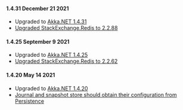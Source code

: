 #### 1.4.31 December 21 2021 ####
* Upgraded to [Akka.NET 1.4.31](https://github.com/akkadotnet/akka.net/releases/tag/1.4.31)
* [Upgraded StackExchange.Redis to 2.2.88](https://github.com/akkadotnet/Akka.Persistence.Redis/pull/179)

#### 1.4.25 September 9 2021 ####
* Upgraded to [Akka.NET 1.4.25](https://github.com/akkadotnet/akka.net/releases/tag/1.4.25)
* [Upgraded StackExchange.Redis to 2.2.62](https://github.com/akkadotnet/Akka.Persistence.Redis/pull/154)

#### 1.4.20 May 14 2021 ####

* Upgraded to [Akka.NET 1.4.20](https://github.com/akkadotnet/akka.net/releases/tag/1.4.20)
* [Journal and snapshot store should obtain their configuration from Persistence](https://github.com/akkadotnet/Akka.Persistence.Redis/pull/147)
